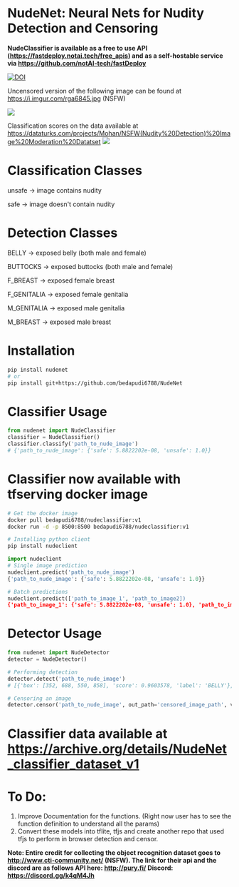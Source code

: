 # NudeNet: Neural Nets for Nudity Detection and Censoring

**NudeClassifier is available as a free to use API (https://fastdeploy.notai.tech/free_apis) and as a self-hostable service via https://github.com/notAI-tech/fastDeploy**

[![DOI](https://zenodo.org/badge/173154449.svg)](https://zenodo.org/badge/latestdoi/173154449)


Uncensored version of the following image can be found at https://i.imgur.com/rga6845.jpg (NSFW)

![](https://i.imgur.com/2mhyqnt.jpg)

Classification scores on the data available at https://dataturks.com/projects/Mohan/NSFW(Nudity%20Detection)%20Image%20Moderation%20Datatset
![](https://i.imgur.com/lXvvsdN.jpg)

# Classification Classes

unsafe -> image contains nudity

safe -> image doesn't contain nudity

# Detection Classes
BELLY -> exposed belly (both male and female)

BUTTOCKS -> exposed buttocks (both male and female)

F_BREAST -> exposed female breast

F_GENITALIA -> exposed female genitalia

M_GENITALIA -> exposed male genitalia

M_BREAST -> exposed male breast

# Installation
```bash
pip install nudenet
# or
pip install git+https://github.com/bedapudi6788/NudeNet
```

# Classifier Usage
```python
from nudenet import NudeClassifier
classifier = NudeClassifier()
classifier.classify('path_to_nude_image')
# {'path_to_nude_image': {'safe': 5.8822202e-08, 'unsafe': 1.0}}
```

# Classifier now available with tfserving docker image
```bash
# Get the docker image
docker pull bedapudi6788/nudeclassifier:v1
docker run -d -p 8500:8500 bedapudi6788/nudeclassifier:v1

# Installing python client
pip install nudeclient

```

```python
import nudeclient
# Single image prediction
nudeclient.predict('path_to_nude_image')
{'path_to_nude_image': {'safe': 5.8822202e-08, 'unsafe': 1.0}}

# Batch predictions
nudeclient.predict(['path_to_image_1', 'path_to_image2])
{'path_to_image_1': {'safe': 5.8822202e-08, 'unsafe': 1.0}, 'path_to_image_2': {'safe': 5.8822202e-08, 'unsafe': 1.0}}

```

# Detector Usage
```python
from nudenet import NudeDetector
detector = NudeDetector()

# Performing detection
detector.detect('path_to_nude_image')
# [{'box': [352, 688, 550, 858], 'score': 0.9603578, 'label': 'BELLY'}, {'box': [507, 896, 586, 1055], 'score': 0.94103414, 'label': 'F_GENITALIA'}, {'box': [221, 467, 552, 650], 'score': 0.8011624, 'label': 'F_BREAST'}, {'box': [359, 464, 543, 626], 'score': 0.6324697, 'label': 'F_BREAST'}]

# Censoring an image
detector.censor('path_to_nude_image', out_path='censored_image_path', visualize=False)

```

# Classifier data available at https://archive.org/details/NudeNet_classifier_dataset_v1

# To Do:
1. Improve Documentation for the functions. (Right now user has to see the function definition to understand all the params)
2. Convert these models into tflite, tfjs and create another repo that used tfjs to perform in browser detection and censor.

**Note: Entire credit for collecting the object recognition dataset goes to http://www.cti-community.net/ (NSFW). The link for their api and the discord are as follows API here: http://pury.fi/ Discord: https://discord.gg/k4qM4Jh**
 
